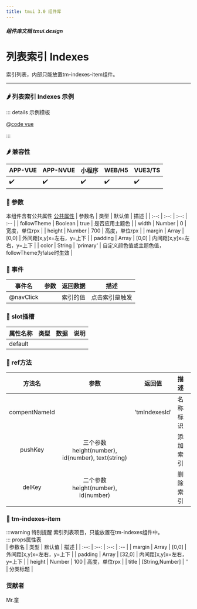 ```yaml
---
title: tmui 3.0 组件库
---
```


<dirtoc></dirtoc>

##### 组件库文档 tmui.design

# 列表索引 Indexes
索引列表，内部只能放置tm-indexes-item组件。

---

### :hot_pepper: 列表索引 Indexes 示例

<webview url="https://tmui.design/h5/#/pages/showdata/indexes"></webview>

::: details 示例模板

@[code vue](pages/showdata/indexes.nvue)

:::

### :hot_pepper: 兼容性

| APP-VUE | APP-NVUE | 小程序 | WEB/H5 | VUE3/TS |
| --- | --- | --- | --- | --- |
| :heavy_check_mark: | :heavy_check_mark: | :heavy_check_mark: | :heavy_check_mark: | :heavy_check_mark: |

### :seedling: 参数
本组件含有公共属性 [公共属性](/doc/spec/组件公共样式.md)
| 参数名 | 类型 | 默认值 | 描述 |
| :--: | :--: | :--: | :-- |
| followTheme | Boolean | true | 是否应用主题色 |
| width | Number | 0 | 宽度，单位rpx |
| height | Number | 700 | 高度，单位rpx |
| margin | Array | [0,0] | 外间距[x,y]x=左右，y=上下 |
| padding | Array | [0,0] | 内间距[x,y]x=左右，y=上下 |
| color | String | 'primary' | 自定义颜色值或主题色值，followTheme为false时生效 |

### :rose: 事件
| 事件名 | 参数 | 返回数据 | 描述 |
| --- | --- | --- | --- |
| @navClick |  | 索引的值 | 点击索引是触发 |

### :corn: slot插槽
| 属性名称 | 类型 | 数据 | 说明 |
| --- | --- | --- | --- |
| default |  |  |  |

### :green_salad: ref方法
| 方法名 | 参数 | 返回值 | 描述 |
| :--: | :--: | :--: | :-- |
| compentNameId |  | 'tmIndexesId' | 名称标识 |
| pushKey | 三个参数 height(number), id(number), text(string) |  | 添加索引 |
| delKey | 二个参数 height(number), id(number) |  | 删除索引 |

### :green_salad: tm-indexes-item
:::warning 特别提醒
  索引列表项目，只能放置在tm-indexes组件中。        
:::
props属性表  
| 参数名 | 类型 | 默认值 | 描述 |
| :--: | :--: | :--: | :-- |
| margin | Array | [0,0] | 外间距[x,y]x=左右，y=上下 |
| padding | Array | [32,0] | 内间距[x,y]x=左右，y=上下 |
| height | Number | 100 | 高度，单位rpx |
| title | [String,Number] | '' | 分类标题 |

### 贡献者
Mr.童

